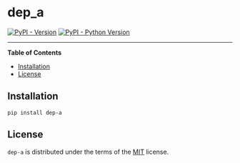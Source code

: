 # dep_a

[![PyPI - Version](https://img.shields.io/pypi/v/dep-a.svg)](https://pypi.org/project/dep-a)
[![PyPI - Python Version](https://img.shields.io/pypi/pyversions/dep-a.svg)](https://pypi.org/project/dep-a)

-----

**Table of Contents**

- [Installation](#installation)
- [License](#license)

## Installation

```console
pip install dep-a
```

## License

`dep-a` is distributed under the terms of the [MIT](https://spdx.org/licenses/MIT.html) license.
